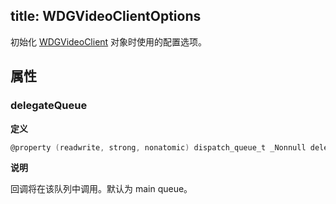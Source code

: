 title: WDGVideoClientOptions
---

初始化 [WDGVideoClient](/conference/iOS/api/WDGVideoClient.html) 对象时使用的配置选项。

## 属性

### delegateQueue

**定义**

```objectivec
@property (readwrite, strong, nonatomic) dispatch_queue_t _Nonnull delegateQueue;
```

**说明**

回调将在该队列中调用。默认为 main queue。
